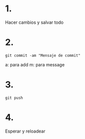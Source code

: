 # 1. 

Hacer cambios y salvar todo

# 2. 

``` 
git commit -am "Mensaje de commit"
``` 

a: para add
m: para message

# 3. 

``` 
git push
``` 

# 4.
Esperar y reloadear